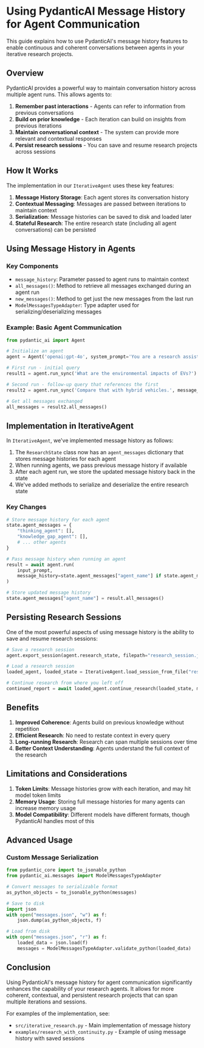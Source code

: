 # Using PydanticAI Message History for Agent Communication

This guide explains how to use PydanticAI's message history features to enable continuous and coherent conversations between agents in your iterative research projects.

## Overview

PydanticAI provides a powerful way to maintain conversation history across multiple agent runs. This allows agents to:

1. **Remember past interactions** - Agents can refer to information from previous conversations
2. **Build on prior knowledge** - Each iteration can build on insights from previous iterations
3. **Maintain conversational context** - The system can provide more relevant and contextual responses
4. **Persist research sessions** - You can save and resume research projects across sessions

## How It Works

The implementation in our `IterativeAgent` uses these key features:

1. **Message History Storage**: Each agent stores its conversation history
2. **Contextual Messaging**: Messages are passed between iterations to maintain context
3. **Serialization**: Message histories can be saved to disk and loaded later
4. **Stateful Research**: The entire research state (including all agent conversations) can be persisted

## Using Message History in Agents

### Key Components

- `message_history`: Parameter passed to agent runs to maintain context
- `all_messages()`: Method to retrieve all messages exchanged during an agent run
- `new_messages()`: Method to get just the new messages from the last run
- `ModelMessagesTypeAdapter`: Type adapter used for serializing/deserializing messages

### Example: Basic Agent Communication

```python
from pydantic_ai import Agent

# Initialize an agent
agent = Agent('openai:gpt-4o', system_prompt='You are a research assistant.')

# First run - initial query
result1 = agent.run_sync('What are the environmental impacts of EVs?')

# Second run - follow-up query that references the first
result2 = agent.run_sync('Compare that with hybrid vehicles.', message_history=result1.new_messages())

# Get all messages exchanged
all_messages = result2.all_messages()
```

## Implementation in IterativeAgent

In `IterativeAgent`, we've implemented message history as follows:

1. The `ResearchState` class now has an `agent_messages` dictionary that stores message histories for each agent
2. When running agents, we pass previous message history if available
3. After each agent run, we store the updated message history back in the state
4. We've added methods to serialize and deserialize the entire research state

### Key Changes

```python
# Store message history for each agent
state.agent_messages = {
    "thinking_agent": [],
    "knowledge_gap_agent": [],
    # ... other agents
}

# Pass message history when running an agent
result = await agent.run(
    input_prompt,
    message_history=state.agent_messages["agent_name"] if state.agent_messages["agent_name"] else None
)

# Store updated message history
state.agent_messages["agent_name"] = result.all_messages()
```

## Persisting Research Sessions

One of the most powerful aspects of using message history is the ability to save and resume research sessions:

```python
# Save a research session
agent.export_session(agent.research_state, filepath="research_session.json")

# Load a research session
loaded_agent, loaded_state = IterativeAgent.load_session_from_file("research_session.json")

# Continue research from where you left off
continued_report = await loaded_agent.continue_research(loaded_state, max_additional_iterations=3)
```

## Benefits

1. **Improved Coherence**: Agents build on previous knowledge without repetition
2. **Efficient Research**: No need to restate context in every query
3. **Long-running Research**: Research can span multiple sessions over time
4. **Better Context Understanding**: Agents understand the full context of the research

## Limitations and Considerations

1. **Token Limits**: Message histories grow with each iteration, and may hit model token limits
2. **Memory Usage**: Storing full message histories for many agents can increase memory usage
3. **Model Compatibility**: Different models have different formats, though PydanticAI handles most of this

## Advanced Usage

### Custom Message Serialization

```python
from pydantic_core import to_jsonable_python
from pydantic_ai.messages import ModelMessagesTypeAdapter

# Convert messages to serializable format
as_python_objects = to_jsonable_python(messages)

# Save to disk
import json
with open("messages.json", "w") as f:
    json.dump(as_python_objects, f)

# Load from disk
with open("messages.json", "r") as f:
    loaded_data = json.load(f)
    messages = ModelMessagesTypeAdapter.validate_python(loaded_data)
```

## Conclusion

Using PydanticAI's message history for agent communication significantly enhances the capability of your research agents. It allows for more coherent, contextual, and persistent research projects that can span multiple iterations and sessions.

For examples of the implementation, see:
- `src/iterative_research.py` - Main implementation of message history
- `examples/research_with_continuity.py` - Example of using message history with saved sessions 